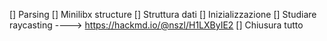 []	Parsing
[]	Minilibx structure
[]	Struttura dati
[]	Inizializzazione
[]	Studiare raycasting
    ----> https://hackmd.io/@nszl/H1LXByIE2
[]	Chiusura tutto
